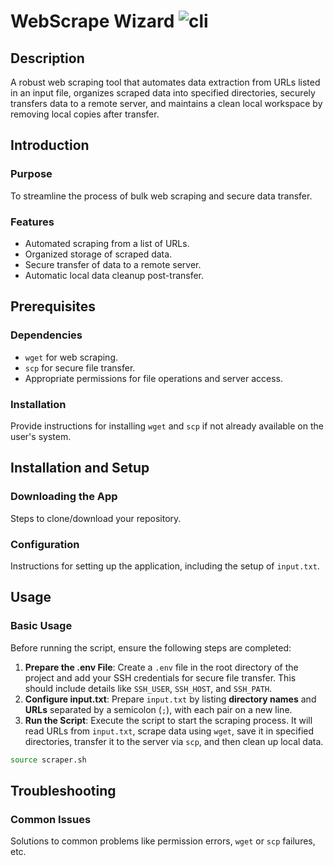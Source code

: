 # WebScrape Wizard ![cli](https://badges.aleen42.com/src/cli.svg)

## Description
A robust web scraping tool that automates data extraction from URLs listed in an input file, organizes scraped data into specified directories, securely transfers data to a remote server, and maintains a clean local workspace by removing local copies after transfer.

## Introduction

### Purpose
To streamline the process of bulk web scraping and secure data transfer.

### Features
- Automated scraping from a list of URLs.
- Organized storage of scraped data.
- Secure transfer of data to a remote server.
- Automatic local data cleanup post-transfer.

## Prerequisites

### Dependencies
- `wget` for web scraping.
- `scp` for secure file transfer.
- Appropriate permissions for file operations and server access.

### Installation
Provide instructions for installing `wget` and `scp` if not already available on the user's system.

## Installation and Setup

### Downloading the App
Steps to clone/download your repository.

### Configuration
Instructions for setting up the application, including the setup of `input.txt`.

## Usage

### Basic Usage
Before running the script, ensure the following steps are completed:
1. **Prepare the .env File**: Create a `.env` file in the root directory of the project and add your SSH credentials for secure file transfer. This should include details like `SSH_USER`, `SSH_HOST`, and `SSH_PATH`.
2. **Configure input.txt**: Prepare `input.txt` by listing **directory names** and **URLs** separated by a semicolon (`;`), with each pair on a new line.
3. **Run the Script**: Execute the script to start the scraping process. It will read URLs from `input.txt`, scrape data using `wget`, save it in specified directories, transfer it to the server via `scp`, and then clean up local data.

```bash
source scraper.sh
```

## Troubleshooting

### Common Issues
Solutions to common problems like permission errors, `wget` or `scp` failures, etc.
